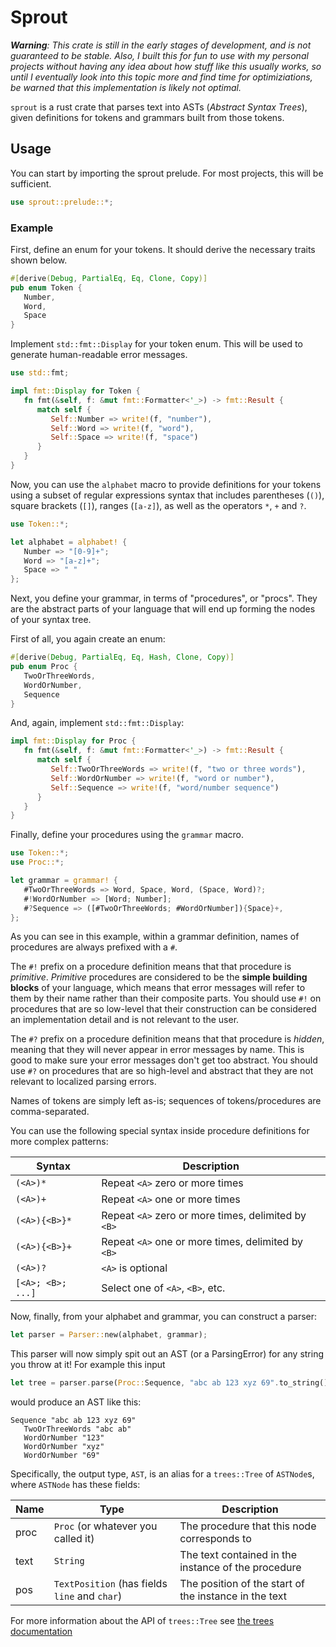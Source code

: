 # Sprout

_**Warning**: This crate is still in the early stages of development, and is not guaranteed to be stable._
_Also, I built this for fun to use with my personal projects without having any idea about how_
_stuff like this usually works, so until I eventually look into this topic more and find time for_
_optimiziations, be warned that this implementation is likely not optimal._

`sprout` is a rust crate that parses text into ASTs (_Abstract Syntax Trees_), given definitions for tokens
and grammars built from those tokens.


## Usage

You can start by importing the sprout prelude. For most projects, this will be sufficient.

```rust
use sprout::prelude::*;
```

### Example

First, define an enum for your tokens. It should derive the necessary traits shown below.

```rust
#[derive(Debug, PartialEq, Eq, Clone, Copy)]
pub enum Token {
   Number,
   Word,
   Space
}
```

Implement `std::fmt::Display` for your token enum. This will be used to generate human-readable error messages.

```rust
use std::fmt;

impl fmt::Display for Token {
   fn fmt(&self, f: &mut fmt::Formatter<'_>) -> fmt::Result {
      match self {
         Self::Number => write!(f, "number"),
         Self::Word => write!(f, "word"),
         Self::Space => write!(f, "space")
      }
   }
}
```

Now, you can use the `alphabet` macro to provide definitions for your tokens using a subset of regular expressions
syntax that includes parentheses (`()`), square brackets (`[]`), ranges (`[a-z]`), as well as the operators `*`, `+` and `?`.

```rust
use Token::*;

let alphabet = alphabet! {
   Number => "[0-9]+";
   Word => "[a-z]+";
   Space => " "
};
```

Next, you define your grammar, in terms of "procedures", or "procs". They are the abstract parts of your language
that will end up forming the nodes of your syntax tree.

First of all, you again create an enum:

```rust
#[derive(Debug, PartialEq, Eq, Hash, Clone, Copy)]
pub enum Proc {
   TwoOrThreeWords,
   WordOrNumber,
   Sequence
}
```

And, again, implement `std::fmt::Display`:

```rust
impl fmt::Display for Proc {
   fn fmt(&self, f: &mut fmt::Formatter<'_>) -> fmt::Result {
      match self {
         Self::TwoOrThreeWords => write!(f, "two or three words"),
         Self::WordOrNumber => write!(f, "word or number"),
         Self::Sequence => write!(f, "word/number sequence")
      }
   }
}
```

Finally, define your procedures using the `grammar` macro.

```rust
use Token::*;
use Proc::*;

let grammar = grammar! {
   #TwoOrThreeWords => Word, Space, Word, (Space, Word)?;
   #!WordOrNumber => [Word; Number];
   #?Sequence => ([#TwoOrThreeWords; #WordOrNumber]){Space}+,
};
```

As you can see in this example, within a grammar definition, names of procedures are always prefixed with a `#`.

The `#!` prefix on a procedure definition means that that procedure is _primitive_. _Primitive_ procedures are 
considered to be the **simple building blocks** of your language, which means that error messages will refer to 
them by their name rather than their composite parts. You should use `#!` on procedures that are so low-level that
their construction can be considered an implementation detail and is not relevant to the user.

The `#?` prefix on a procedure definition means that that procedure is _hidden_, meaning that they will never appear
in error messages by name. This is good to make sure your error messages don't get too abstract. You should use
`#?` on procedures that are so high-level and abstract that they are not relevant to localized parsing errors.

Names of tokens are simply left as-is; sequences of tokens/procedures are comma-separated. 

You can use the following special syntax inside procedure definitions for more complex patterns:

| Syntax            | Description                                         |
|-------------------|-----------------------------------------------------|
| `(<A>)*`          | Repeat `<A>` zero or more times                     |
| `(<A>)+`          | Repeat `<A>` one or more times                      |
| `(<A>){<B>}*`     | Repeat `<A>` zero or more times, delimited by `<B>` |
| `(<A>){<B>}+`     | Repeat `<A>` one or more times, delimited by `<B>`  |
| `(<A>)?`          | `<A>` is optional                                   |
| `[<A>; <B>; ...]` | Select one of `<A>`, `<B>`, etc.                    |


Now, finally, from your alphabet and grammar, you can construct a parser:

```rust
let parser = Parser::new(alphabet, grammar);
```

This parser will now simply spit out an AST (or a ParsingError) for any string you throw at it!
For example this input

```rust
let tree = parser.parse(Proc::Sequence, "abc ab 123 xyz 69".to_string());
```

would produce an AST like this:

```
Sequence "abc ab 123 xyz 69"
   TwoOrThreeWords "abc ab"
   WordOrNumber "123"
   WordOrNumber "xyz"
   WordOrNumber "69"
```

Specifically, the output type, `AST`, is an alias for a `trees::Tree` of `ASTNode`s, where `ASTNode` has these fields:

| Name | Type                                          | Description                                           |
|------|-----------------------------------------------|-------------------------------------------------------|
| proc | `Proc` (or whatever you called it)            | The procedure that this node corresponds to           |
| text | `String`                                      | The text contained in the instance of the procedure   |
| pos  | `TextPosition` (has fields `line` and `char`) | The position of the start of the instance in the text |

For more information about the API of `trees::Tree` see [the trees documentation](https://docs.rs/crate/trees/latest)